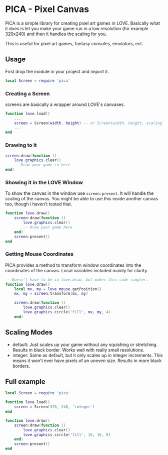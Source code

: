 # PICA - Pixel Canvas
PICA is a simple library for creating pixel art games in LOVE. Basically what it does is let you make your game run in a low resolution (for example 320x240) and then it handles the scaling for you.

This is useful for pixel art games, fantasy consoles, emulators, ect.

## Usage
First drop the module in your project and import it.
```lua
local Screen = require 'pica'
```

### Creating a Screen
screens are basically a wrapper around LOVE's canvases.
```lua
function love.load()
    ...
    screen = Screen(width, height) -- or Screen(width, height, scaling_mode)
    ...
end
```

### Drawing to it
```lua
screen:draw(function ()
    love.graphics.clear()
    -- Draw your game in here
end)
```

### Showing it in the LOVE Window
To show the canvas in the window use ```screen:present```. It will handle the scaling of the canvas.
You might be able to use this inside another canvas too, though i haven't tested that.
```lua
function love.draw()
    screen:draw(function ()
        love.graphics.clear()
        -- Draw your game here
    end)
    screen:present()
end
```

### Getting Mouse Coordinates
PICA provides a method to transform window coordinates into the coordinates of the canvas.
Local variables included mainly for clarity.
```lua
-- Doesn't have to be in love.draw, but makes this code simpler.
function love.draw()
    local mx, my = love.mouse.getPosition()
    mx, my = screen:transform(mx, my)

    screen:draw(function ()
        love.graphics.clear()
        love.graphics.circle('fill', mx, my, 4)
    end)
```

## Scaling Modes
- default: Just scales up your game without any squishing or stretching. Results in black border. Works well with really small resolutions.
- integer: Same as default, but it only scales up in integer increments. This means it won't ever have pixels of an uneven size. Results in more black borders.

## Full example
```lua
local Screen = require 'pica'

function love.load()
    screen = Screen(320, 240, 'integer')
end

function love.draw()
    screen:draw(function ()
        love.graphics.clear()
        love.graphics.circle('fill', 16, 16, 8)
    end)
    screen:present()
end
```
